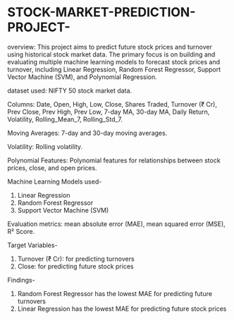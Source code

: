 # STOCK-MARKET-PREDICTION-PROJECT-
overview:
This project aims to predict future stock prices and turnover using historical stock market data. The primary focus is on building and evaluating multiple machine learning models to forecast stock prices and turnover, including Linear Regression, Random Forest Regressor, Support Vector Machine (SVM), and Polynomial Regression.

dataset used: NIFTY 50 stock market data.

Columns: Date, Open, High, Low, Close, Shares Traded, Turnover (₹ Cr), Prev Close, Prev High, Prev Low, 7-day MA, 30-day MA, Daily Return, Volatility, Rolling_Mean_7, Rolling_Std_7.

Moving Averages: 7-day and 30-day moving averages.

Volatility: Rolling volatility.

Polynomial Features: Polynomial features for relationships between stock prices, close, and open prices.

Machine Learning Models used-
  1. Linear Regression
  2. Random Forest Regressor
  3. Support Vector Machine (SVM)

Evaluation metrics: mean absolute error (MAE), mean squared error (MSE), R² Score.

Target Variables- 
   1. Turnover (₹ Cr): for predicting turnovers
   2. Close: for predicting future stock prices

Findings-
   1. Random Forest Regressor has the lowest MAE for predicting future turnovers
   2. Linear Regression has the lowest MAE for predicting future stock prices 
